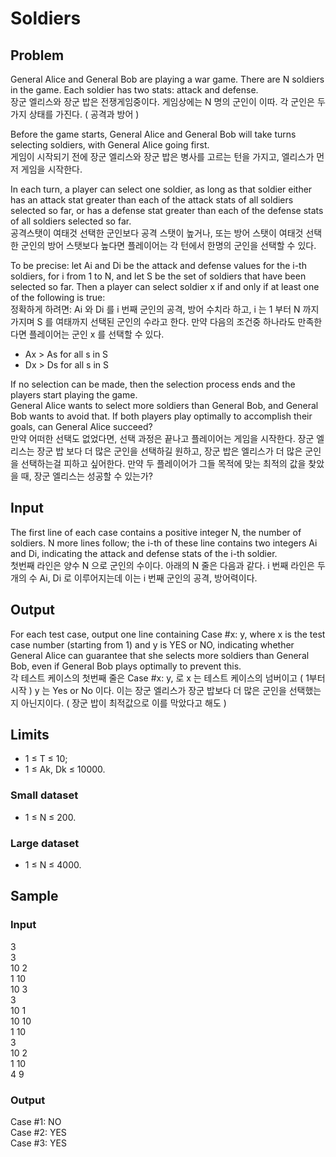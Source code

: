 # Soldiers

## Problem
General Alice and General Bob are playing a war game. There are N soldiers in the game. Each soldier has two stats: attack and defense.  
장군 엘리스와 장군 밥은 전쟁게임중이다. 게임상에는 N 명의 군인이 이따. 각 군인은 두가지 상태를 가진다. ( 공격과 방어 )


Before the game starts, General Alice and General Bob will take turns selecting soldiers, with General Alice going first.    
게임이 시작되기 전에 장군 엘리스와 장군 밥은 병사를 고르는 턴을 가지고, 엘리스가 먼저 게임을 시작한다.


In each turn, a player can select one soldier, as long as that soldier either has an attack stat greater than each of the attack stats of all soldiers selected so far, or has a defense stat greater than each of the defense stats of all soldiers selected so far.     
공격스탯이 여태것 선택한 군인보다 공격 스탯이 높거나, 또는 방어 스탯이 여태것 선택한 군인의 방어 스탯보다 높다면 플레이어는 각 턴에서 한명의 군인을 선택할 수 있다.


To be precise: let Ai and Di be the attack and defense values for the i-th soldiers, for i from 1 to N, and let S be the set of soldiers that have been selected so far. Then a player can select soldier x if and only if at least one of the following is true:   
정확하게 하려면:
Ai 와 Di 를 i 번째 군인의 공격, 방어 수치라 하고, i 는 1 부터 N 까지 가지며 S 를 여태까지 선택된 군인의 수라고 한다.
만약 다음의 조건중 하나라도 만족한다면 플레이어는 군인 x 를 선택할 수 있다.  
- Ax > As for all s in S
- Dx > Ds for all s in S


If no selection can be made, then the selection process ends and the players start playing the game.  
General Alice wants to select more soldiers than General Bob, and General Bob wants to avoid that. If both players play optimally to accomplish their goals, can General Alice succeed?      
만약 어떠한 선택도 없었다면, 선택 과정은 끝나고 플레이어는 게임을 시작한다.
장군 엘리스는 장군 밥 보다 더 많은 군인을 선택하길 원하고, 장군 밥은 엘리스가 더 많은 군인을 선택하는걸 피하고 싶어한다. 
만약 두 플레이어가 그들 목적에 맞는  최적의 값을 찾았을 때, 장군 엘리스는 성공할 수 있는가?


## Input
The first line of each case contains a positive integer N, the number of soldiers. N more lines follow; the i-th of these line contains two integers Ai and Di, indicating the attack and defense stats of the i-th soldier.    
첫번째 라인은 양수 N 으로 군인의 수이다.
아래의 N 줄은 다음과 같다.
i 번째 라인은 두개의 수 Ai, Di 로 이루어지는데 이는 i 번째 군인의 공격, 방어력이다.


## Output
For each test case, output one line containing Case #x: y, where x is the test case number (starting from 1) and y is YES or NO, indicating whether General Alice can guarantee that she selects more soldiers than General Bob, even if General Bob plays optimally to prevent this.     
각 테스트 케이스의 첫번째 줄은 Case #x: y, 로 x 는 테스트 케이스의 넘버이고 ( 1부터 시작 ) y 는 Yes or No 이다.
이는 장군 엘리스가 장군 밥보다 더 많은 군인을 선택했는지 아닌지이다. ( 장군 밥이 최적값으로 이를 막았다고 해도 )


## Limits
- 1 ≤ T ≤ 10;
- 1 ≤ Ak, Dk ≤ 10000.


### Small dataset
- 1 ≤ N ≤ 200.


### Large dataset
- 1 ≤ N ≤ 4000.


## Sample


### Input 
3     
3     
10 2  
1 10  
10 3  
3  
10 1  
10 10  
1 10  
3  
10 2  
1 10  
4 9  


### Output 
Case #1: NO  
Case #2: YES  
Case #3: YES  


